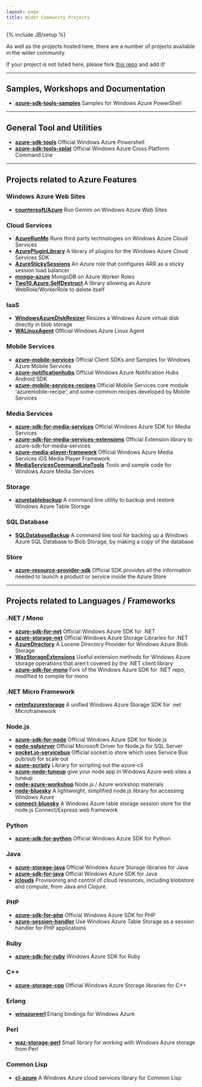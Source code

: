 ```yaml
---
layout: page
title: Wider Community Projects
---
```

{% include JB/setup %}

As well as the projects hosted here, there are a number of projects available in the wider community.

If your project is not listed here, please fork [this repo](https://github.com/WindowsAzure-Contrib/WindowsAzure-Contrib.github.io) and add it!

---

## Samples, Workshops and Documentation

* __[azure-sdk-tools-samples](https://github.com/WindowsAzure/azure-sdk-tools-samples)__ Samples for Windows Azure PowerShell

---
## General Tool and Utilities

* __[azure-sdk-tools](https://github.com/WindowsAzure/azure-sdk-tools)__ Official Windows Azure Powershell
* __[azure-sdk-tools-xplat](https://github.com/WindowsAzure/azure-sdk-tools-xplat)__ Official Windows Azure Cross Platform Command Line

---
## Projects related to Azure Features

### Windows Azure Web Sites

* __[countersoft/Azure](https://github.com/countersoft/Azure)__ Run Gemini on Windows Azure Web Sites

### Cloud Services

* __[AzureRunMe](https://github.com/RobBlackwell/AzureRunMe)__ Runs third party technologies on Windows Azure Cloud Services
* __[AzurePluginLibrary](http://richorama.github.io/AzurePluginLibrary/)__ A library of plugins for the Windows Azure Cloud Services SDK
* __[AzureStickySessions](https://github.com/WindowsAzure-Contrib/AzureStickySessions)__ An Azure role that configures ARR as a sticky session load balancer
* __[mongo-azure](https://github.com/mongodb/mongo-azure)__ MongoDB on Azure Worker Roles
* __[Two10.Azure.SelfDestruct](https://github.com/richorama/Two10.Azure.SelfDestruct)__ A library allowing an Azure WebRole/WorkerRole to delete itself 

### IaaS

* __[WindowsAzureDiskResizer](https://github.com/WindowsAzure-Contrib/WindowsAzureDiskResizer)__ Resizes a Windows Azure virtual disk directly in blob storage
* __[WALinuxAgent](https://github.com/WindowsAzure/WALinuxAgent)__ Official Windows Azure Linux Agent

### Mobile Services

* __[azure-mobile-services](https://github.com/WindowsAzure/azure-mobile-services)__ Official Client SDKs and Samples for Windows Azure Mobile Services
* __[azure-notificationhubs](https://github.com/WindowsAzure/azure-notificationhubs)__ Official Windows Azure Notification Hubs Android SDK
* __[azure-mobile-services-recipes](https://github.com/WindowsAzure/azure-mobile-services-recipes)__ Official Mobile Services core module 'azuremobile-recipe', and some common recipes developed by Mobile Services

### Media Services


* __[azure-sdk-for-media-services](https://github.com/WindowsAzure/azure-sdk-for-media-services)__ Official Windows Azure SDK for Media Services
* __[azure-sdk-for-media-services-extensions](https://github.com/WindowsAzure/azure-sdk-for-media-services-extensions)__ Official Extension library to azure-sdk-for-media-services
* __[azure-media-player-framework](https://github.com/WindowsAzure/azure-media-player-framework)__ Official Windows Azure Media Services iOS Media Player Framework
* __[MediaServicesCommandLineTools](https://github.com/RobBlackwell/MediaServicesCommandLineTools)__ Tools and sample code for Windows Azure Media Services

### Storage

* __[azuretablebackup](https://github.com/richorama/azuretablebackup)__ A command line utility to backup and restore Windows Azure Table Storage

### SQL Database

* __[SQLDatabaseBackup](https://github.com/richorama/SQLDatabaseBackup)__ A command line tool for backing up a Windows Azure SQL Database to Blob Storage, by making a copy of the database

### Store

* __[azure-resource-provider-sdk](https://github.com/WindowsAzure/azure-resource-provider-sdk)__ Official SDK provides all the information needed to launch a product or service inside the Azure Store


---
## Projects related to Languages / Frameworks

### .NET / Mono

* __[azure-sdk-for-net](https://github.com/WindowsAzure/azure-sdk-for-net)__ Official Windows Azure SDK for .NET
* __[azure-storage-net](https://github.com/WindowsAzure/azure-storage-net)__ Official Windows Azure Storage Libraries for .NET
* __[AzureDirectory](https://github.com/WindowsAzure-Contrib/AzureDirectory)__ A Lucene Directory Provider for Windows Azure Blob Storage
* __[WazStorageExtensions](https://github.com/smarx/WazStorageExtensions)__ Useful extension methods for Windows Azure storage operations that aren't covered by the .NET client library
* __[azure-sdk-for-mono](https://github.com/richorama/azure-sdk-for-mono)__ Fork of the Windows Azure SDK for .NET repo, modified to compile for mono


### .NET Micro Framework 

* __[netmfazurestorage](https://github.com/WindowsAzure-Contrib/netmfazurestorage)__ A unified Windows Azure Storage SDK for .net Microframework

### Node.js

* __[azure-sdk-for-node](https://github.com/WindowsAzure/azure-sdk-for-node)__ Official Windows Azure SDK for Node.js
* __[node-sqlserver](https://github.com/WindowsAzure/node-sqlserver)__ Official Microsoft Driver for Node.js for SQL Server
* __[socket.io-servicebus](https://github.com/WindowsAzure/socket.io-servicebus)__ Official socket.io store which uses Service Bus pub/sub for scale out
* __[azure-scripty](https://github.com/WindowsAzure-Contrib/azure-scripty)__ Library for scripting out the azure-cli
* __[azure-node-tuneup](https://github.com/WindowsAzure-Contrib/azure-node-tuneup)__ give your node app in Windows Azure web sites a tuneup
* __[node-azure-workshop](https://github.com/WindowsAzure-Contrib/node-azure-workshop)__ Node.js / Azure workshop materials
* __[node-bluesky](https://github.com/pofallon/node-bluesky)__ A lightweight, simplified node.js library for accessing Windows Azure
* __[connect-bluesky](https://github.com/pofallon/connect-bluesky)__ A Windows Azure table storage session store for the node.js Connect/Express web framework

### Python

* __[azure-sdk-for-python](https://github.com/WindowsAzure/azure-sdk-for-python)__ Official Windows Azure SDK for Python

### Java

* __[azure-storage-java](https://github.com/WindowsAzure/azure-storage-java)__ Official Windows Azure Storage libraries for Java
* __[azure-sdk-for-java](https://github.com/WindowsAzure/azure-sdk-for-java)__ Official Windows Azure SDK for Java
* __[jclouds](https://github.com/jclouds/jclouds)__ Provisioning and control of cloud resources, including blobstore and compute, from Java and Clojure.

### PHP

* __[azure-sdk-for-php](https://github.com/WindowsAzure/azure-sdk-for-php)__ Official Windows Azure SDK for PHP
* __[azure-session-handler](https://github.com/WindowsAzure-Contrib/azure-session-handler)__ Use Windows Azure Table Storage as a session handler for PHP applications

### Ruby

* __[azure-sdk-for-ruby](https://github.com/WindowsAzure/azure-sdk-for-ruby)__ Windows Azure SDK for Ruby

### C++

* __[azure-storage-cpp](https://github.com/WindowsAzure/azure-storage-cpp)__ Official Windows Azure Storage libraries for C++

### Erlang

* __[winazureerl](https://github.com/sriramk/winazureerl)__ Erlang bindings for Windows Azure

### Perl

* __[waz-storage-perl](https://github.com/smarx/waz-storage-perl)__ Small library for working with Windows Azure storage from Perl

### Common Lisp

* __[cl-azure](https://github.com/robblackwell/cl-azure)__ A Windows Azure cloud services library for Common Lisp


